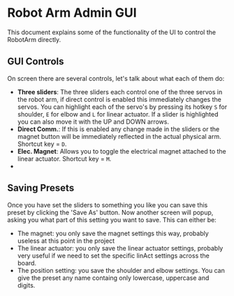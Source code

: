 # Robot Arm Admin GUI
This document explains some of the functionality of the UI to control the RobotArm directly.

## GUI Controls
On screen there are several controls, let's talk about what each of them do:
- __Three sliders__: The three sliders each control one of the three servos in the robot arm, if direct control is enabled this immediately changes the servos. You can highlight each of the servo's by pressing its hotkey `S` for shoulder, `E` for elbow and `L` for linear actuator. If a slider is highlighted you can also move it with the UP and DOWN arrows.
- __Direct Comm.__: If this is enabled any change made in the sliders or the magnet button will be immediately reflected in the actual physical arm. Shortcut key = `D`.
- __Elec. Magnet__: Allows you to toggle the electrical magnet attached to the linear actuator. Shortcut key = `M`.
- 

## Saving Presets
Once you have set the sliders to something you like you can save this preset by clicking the 'Save As' button. Now another screen
will popup, asking you what part of this setting you want to save. This can either be:
- The magnet: you only save the magnet settings this way, probably useless at this point in the project
- The linear actuator: you only save the linear actuator settings, probably very useful if we need to set the specific linAct settings across the board.
- The position setting: you save the shoulder and elbow settings.
You can give the preset any name containg only lowercase, uppercase and digits. 